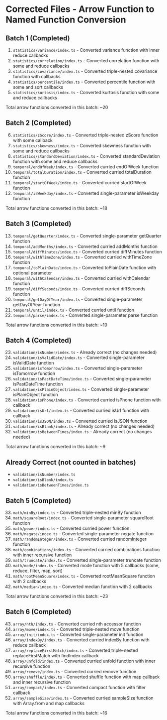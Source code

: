 # Corrected Files - Arrow Function to Named Function Conversion

## Batch 1 (Completed)

1. `statistics/variance/index.ts` - Converted variance function with inner reduce callbacks
2. `statistics/correlation/index.ts` - Converted correlation function with some and reduce callbacks
3. `statistics/covariance/index.ts` - Converted triple-nested covariance function with callbacks
4. `statistics/percentile/index.ts` - Converted percentile function with some and sort callbacks
5. `statistics/kurtosis/index.ts` - Converted kurtosis function with some and reduce callbacks

Total arrow functions converted in this batch: ~20

## Batch 2 (Completed)

6. `statistics/zScore/index.ts` - Converted triple-nested zScore function with some callback
7. `statistics/skewness/index.ts` - Converted skewness function with some and reduce callbacks
8. `statistics/standardDeviation/index.ts` - Converted standardDeviation function with some and reduce callbacks
9. `temporal/endOfWeek/index.ts` - Converted curried endOfWeek function
10. `temporal/totalDuration/index.ts` - Converted curried totalDuration function
11. `temporal/startOfWeek/index.ts` - Converted curried startOfWeek function
12. `temporal/isWeekday/index.ts` - Converted single-parameter isWeekday function

Total arrow functions converted in this batch: ~18

## Batch 3 (Completed)

13. `temporal/getQuarter/index.ts` - Converted single-parameter getQuarter function
14. `temporal/addMonths/index.ts` - Converted curried addMonths function
15. `temporal/diffMinutes/index.ts` - Converted curried diffMinutes function
16. `temporal/withTimeZone/index.ts` - Converted curried withTimeZone function
17. `temporal/toPlainDate/index.ts` - Converted toPlainDate function with optional parameter
18. `temporal/withCalendar/index.ts` - Converted curried withCalendar function
19. `temporal/diffSeconds/index.ts` - Converted curried diffSeconds function
20. `temporal/getDayOfYear/index.ts` - Converted single-parameter getDayOfYear function
21. `temporal/until/index.ts` - Converted curried until function
22. `temporal/parse/index.ts` - Converted single-parameter parse function

Total arrow functions converted in this batch: ~10

## Batch 4 (Completed)

23. `validation/isNumber/index.ts` - Already correct (no changes needed)
24. `validation/isValidDate/index.ts` - Converted single-parameter isValidDate function
25. `validation/isTomorrow/index.ts` - Converted single-parameter isTomorrow function
26. `validation/isPastDateTime/index.ts` - Converted single-parameter isPastDateTime function
27. `validation/isPlainObject/index.ts` - Converted single-parameter isPlainObject function
28. `validation/isPhone/index.ts` - Converted curried isPhone function with callback
29. `validation/isUrl/index.ts` - Converted curried isUrl function with callback
30. `validation/isJSON/index.ts` - Converted curried isJSON function
31. `validation/isBlank/index.ts` - Already correct (no changes needed)
32. `validation/isBetweenTimes/index.ts` - Already correct (no changes needed)

Total arrow functions converted in this batch: ~9

## Already Correct (not counted in batches)

- `validation/isNumber/index.ts`
- `validation/isBlank/index.ts`
- `validation/isBetweenTimes/index.ts`

## Batch 5 (Completed)

33. `math/minBy/index.ts` - Converted triple-nested minBy function
34. `math/squareRoot/index.ts` - Converted single-parameter squareRoot function
35. `math/power/index.ts` - Converted curried power function
36. `math/negate/index.ts` - Converted single-parameter negate function
37. `math/randomInteger/index.ts` - Converted curried randomInteger function
38. `math/combinations/index.ts` - Converted curried combinations function with inner recursive function
39. `math/truncate/index.ts` - Converted single-parameter truncate function
40. `math/mode/index.ts` - Converted mode function with 5 callbacks (some, reduce, filter, map, sort)
41. `math/rootMeanSquare/index.ts` - Converted rootMeanSquare function with 2 callbacks
42. `math/median/index.ts` - Converted median function with 2 callbacks

Total arrow functions converted in this batch: ~23

## Batch 6 (Completed)

43. `array/nth/index.ts` - Converted curried nth accessor function
44. `array/move/index.ts` - Converted triple-nested move function
45. `array/init/index.ts` - Converted single-parameter init function
46. `array/indexBy/index.ts` - Converted curried indexBy function with reduce callback
47. `array/replaceFirstMatch/index.ts` - Converted triple-nested replaceFirstMatch with findIndex callback
48. `array/unfold/index.ts` - Converted curried unfold function with inner recursive function
49. `array/remove/index.ts` - Converted curried remove function
50. `array/shuffle/index.ts` - Converted shuffle function with map callback and inner recursive function
51. `array/compact/index.ts` - Converted compact function with filter callback
52. `array/sampleSize/index.ts` - Converted curried sampleSize function with Array.from and map callbacks

Total arrow functions converted in this batch: ~16

